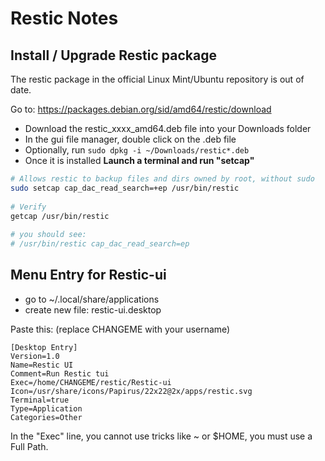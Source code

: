 # Restic Notes

## Install / Upgrade Restic package
The restic package in the official Linux Mint/Ubuntu repository is out of date.

Go to: https://packages.debian.org/sid/amd64/restic/download

- Download the restic_xxxx_amd64.deb file into your Downloads folder
- In the gui file manager, double click on the .deb file
- Optionally, run `sudo dpkg -i ~/Downloads/restic*.deb`
- Once it is installed **Launch a terminal and run "setcap"**

```bash
# Allows restic to backup files and dirs owned by root, without sudo
sudo setcap cap_dac_read_search=+ep /usr/bin/restic
    
# Verify
getcap /usr/bin/restic
    
# you should see:
# /usr/bin/restic cap_dac_read_search=ep
```

## Menu Entry for Restic-ui
- go to ~/.local/share/applications
- create new file: restic-ui.desktop

Paste this: (replace CHANGEME with your username)

```
[Desktop Entry]
Version=1.0
Name=Restic UI
Comment=Run Restic tui 
Exec=/home/CHANGEME/restic/Restic-ui
Icon=/usr/share/icons/Papirus/22x22@2x/apps/restic.svg
Terminal=true
Type=Application
Categories=Other
```

In the "Exec" line, you cannot use tricks like ~ or $HOME, you must use a Full Path.
